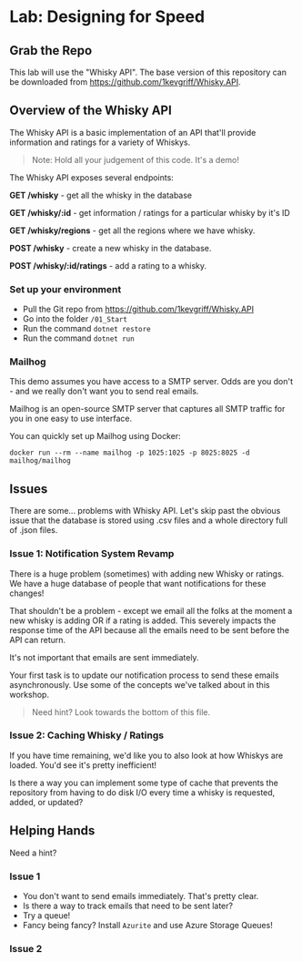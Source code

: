 # Lab: Designing for Speed

## Grab the Repo

This lab will use the "Whisky API".  The base version of this repository can be downloaded from https://github.com/1kevgriff/Whisky.API.

## Overview of the Whisky API
The Whisky API is a basic implementation of an API that'll provide information and ratings for a variety of Whiskys.

> Note: Hold all your judgement of this code.  It's a demo!

The Whisky API exposes several endpoints:

**GET /whisky** - get all the whisky in the database

**GET /whisky/:id** - get information / ratings for a particular whisky by it's ID
  
**GET /whisky/regions** - get all the regions where we have whisky.

**POST /whisky** - create a new whisky in the database.

**POST /whisky/:id/ratings** - add a rating to a whisky.

### Set up your environment

* Pull the Git repo from https://github.com/1kevgriff/Whisky.API
* Go into the folder `/01_Start`
* Run the command `dotnet restore`
* Run the command `dotnet run`


### Mailhog

This demo assumes you have access to a SMTP server.  Odds are you don't - and we really don't want you to send real emails.

Mailhog is an open-source SMTP server that captures all SMTP traffic for you in one easy to use interface.

You can quickly set up Mailhog using Docker:

```dotnetcli
docker run --rm --name mailhog -p 1025:1025 -p 8025:8025 -d mailhog/mailhog
```

## Issues

There are some... problems with Whisky API.  Let's skip past the obvious issue that the database is stored using .csv files and a whole directory full of .json files.  

### Issue 1: Notification System Revamp

There is a huge problem (sometimes) with adding new Whisky or ratings.  We have a huge database of people that want notifications for these changes!  

That shouldn't be a problem - except we email all the folks at the moment a new whisky is adding OR if a rating is added.  This severely impacts the response time of the API because all the emails need to be sent before the API can return.  

It's not important that emails are sent immediately.  

Your first task is to update our notification process to send these emails asynchronously.  Use some of the concepts we've talked about in this workshop.

> Need hint?  Look towards the bottom of this file.  

### Issue 2: Caching Whisky / Ratings  

If you have time remaining, we'd like you to also look at how Whiskys are loaded.  You'd see it's pretty inefficient!  

Is there a way you can implement some type of cache that prevents the repository from having to do disk I/O every time a whisky is requested, added, or updated?


## Helping Hands

Need a hint?  

### Issue 1

* You don't want to send emails immediately.  That's pretty clear.
* Is there a way to track emails that need to be sent later?  
* Try a queue!  
* Fancy being fancy?  Install `Azurite` and use Azure Storage Queues!

### Issue 2  
